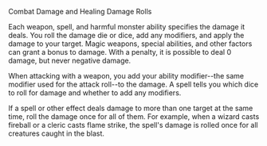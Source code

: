 Combat
Damage and Healing
Damage Rolls
<p>
  Each weapon, spell, and harmful monster ability specifies the damage it deals. You roll the damage die or dice, add any modifiers, and apply the damage to your target. Magic weapons, special abilities, and other factors can grant a bonus to damage. With a penalty, it is possible to deal 0 damage, but never negative damage.
</p>
<p>
  When attacking with a weapon, you add your ability modifier--the same modifier used for the attack roll--to the damage. A spell tells you which dice to roll for damage and whether to add any modifiers.
</p>
<p>
  If a spell or other effect deals damage to more than one target at the same time, roll the damage once for all of them. For example, when a wizard casts fireball or a cleric casts flame strike, the spell's damage is rolled once for all creatures caught in the blast.
</p>
